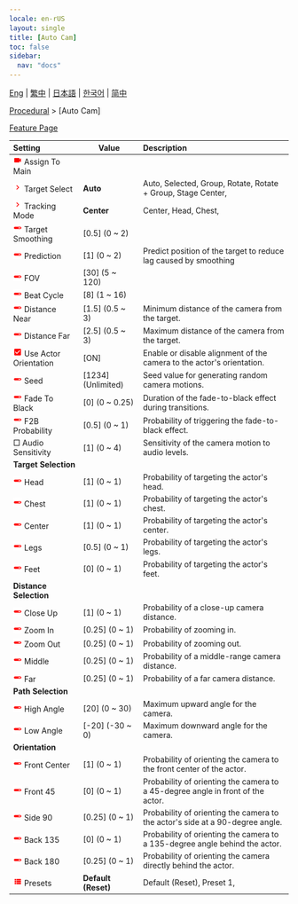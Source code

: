 ```yaml
---
locale: en-rUS
layout: single
title: [Auto Cam]
toc: false
sidebar:
  nav: "docs"
---
```

[Eng](/dancexr/menu/2025.4/motion/auto_cam) | [繁中](/tw/dancexr/menu/2025.4/motion/auto_cam) | [日本語](/jp/dancexr/menu/2025.4/motion/auto_cam) | [한국어](/kr/dancexr/menu/2025.4/motion/auto_cam) | [简中](/zh/dancexr/menu/2025.4/motion/auto_cam)

[Procedural](../menu#Procedural) > [Auto Cam]



[Feature Page](/dancexr/features/auto_cam)

| Setting | Value | Description |
| :--- | --- | :--- |
| <img src="/images/icon/ic_videocam.png" alt="videocam icon"/> Assign To Main|| 
| <img src="/images/icon/ic_chevron.png" alt="chevron icon"/> Target Select| **Auto** | Auto, Selected, Group, Rotate, Rotate + Group, Stage Center,  |
| <img src="/images/icon/ic_chevron.png" alt="chevron icon"/> Tracking Mode| **Center** | Center, Head, Chest,  |
| <img src="/images/icon/ic_slider.png" alt="slider icon"/> Target Smoothing| [0.5] (0 ~ 2) | 
| <img src="/images/icon/ic_slider.png" alt="slider icon"/> Prediction| [1] (0 ~ 2) | Predict position of the target to reduce lag caused by smoothing
| <img src="/images/icon/ic_slider.png" alt="slider icon"/> FOV| [30] (5 ~ 120) | 
| <img src="/images/icon/ic_slider.png" alt="slider icon"/> Beat Cycle| [8] (1 ~ 16) | 
| <img src="/images/icon/ic_slider.png" alt="slider icon"/> Distance Near| [1.5] (0.5 ~ 3) | Minimum distance of the camera from the target.
| <img src="/images/icon/ic_slider.png" alt="slider icon"/> Distance Far| [2.5] (0.5 ~ 3) | Maximum distance of the camera from the target.
| <img src="/images/icon/ic_check_on.png" alt="check on icon"/> Use Actor Orientation| [ON] | Enable or disable alignment of the camera to the actor's orientation.
| <img src="/images/icon/ic_slider.png" alt="slider icon"/> Seed| [1234] (Unlimited) | Seed value for generating random camera motions.
| <img src="/images/icon/ic_slider.png" alt="slider icon"/> Fade To Black| [0] (0 ~ 0.25) | Duration of the fade-to-black effect during transitions.
| <img src="/images/icon/ic_slider.png" alt="slider icon"/> F2B Probability| [0.5] (0 ~ 1) | Probability of triggering the fade-to-black effect.
|  □ Audio Sensitivity| [1] (0 ~ 4) | Sensitivity of the camera motion to audio levels.
|  <b>Target Selection</b>|| 
| <img src="/images/icon/ic_slider.png" alt="slider icon"/> Head| [1] (0 ~ 1) | Probability of targeting the actor's head.
| <img src="/images/icon/ic_slider.png" alt="slider icon"/> Chest| [1] (0 ~ 1) | Probability of targeting the actor's chest.
| <img src="/images/icon/ic_slider.png" alt="slider icon"/> Center| [1] (0 ~ 1) | Probability of targeting the actor's center.
| <img src="/images/icon/ic_slider.png" alt="slider icon"/> Legs| [0.5] (0 ~ 1) | Probability of targeting the actor's legs.
| <img src="/images/icon/ic_slider.png" alt="slider icon"/> Feet| [0] (0 ~ 1) | Probability of targeting the actor's feet.
|  <b>Distance Selection</b>|| 
| <img src="/images/icon/ic_slider.png" alt="slider icon"/> Close Up| [1] (0 ~ 1) | Probability of a close-up camera distance.
| <img src="/images/icon/ic_slider.png" alt="slider icon"/> Zoom In| [0.25] (0 ~ 1) | Probability of zooming in.
| <img src="/images/icon/ic_slider.png" alt="slider icon"/> Zoom Out| [0.25] (0 ~ 1) | Probability of zooming out.
| <img src="/images/icon/ic_slider.png" alt="slider icon"/> Middle| [0.25] (0 ~ 1) | Probability of a middle-range camera distance.
| <img src="/images/icon/ic_slider.png" alt="slider icon"/> Far| [0.25] (0 ~ 1) | Probability of a far camera distance.
|  <b>Path Selection</b>|| 
| <img src="/images/icon/ic_slider.png" alt="slider icon"/> High Angle| [20] (0 ~ 30) | Maximum upward angle for the camera.
| <img src="/images/icon/ic_slider.png" alt="slider icon"/> Low Angle| [-20] (-30 ~ 0) | Maximum downward angle for the camera.
|  <b>Orientation</b>|| 
| <img src="/images/icon/ic_slider.png" alt="slider icon"/> Front Center| [1] (0 ~ 1) | Probability of orienting the camera to the front center of the actor.
| <img src="/images/icon/ic_slider.png" alt="slider icon"/> Front 45| [0] (0 ~ 1) | Probability of orienting the camera to a 45-degree angle in front of the actor.
| <img src="/images/icon/ic_slider.png" alt="slider icon"/> Side 90| [0.25] (0 ~ 1) | Probability of orienting the camera to the actor's side at a 90-degree angle.
| <img src="/images/icon/ic_slider.png" alt="slider icon"/> Back 135| [0] (0 ~ 1) | Probability of orienting the camera to a 135-degree angle behind the actor.
| <img src="/images/icon/ic_slider.png" alt="slider icon"/> Back 180| [0.25] (0 ~ 1) | Probability of orienting the camera directly behind the actor.
| <img src="/images/icon/ic_list.png" alt="list icon"/> Presets| **Default (Reset)** | Default (Reset), Preset 1,  |
